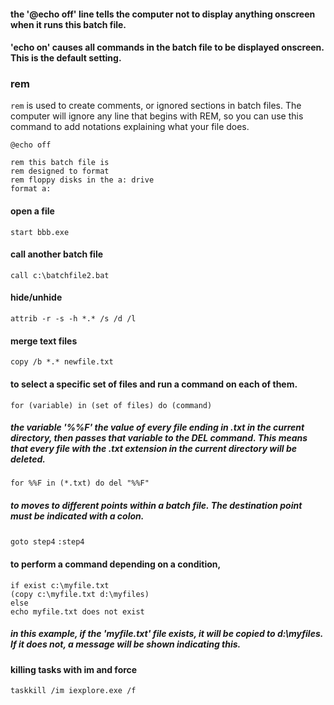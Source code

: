 #### the '@echo off' line tells the computer not to display anything onscreen when it runs this batch file.
#### 'echo on' causes all commands in the batch file to be displayed onscreen. This is the default setting.

### rem
`rem` is used to create comments, or ignored sections in batch files. The computer will ignore any line that begins with REM, so you can use this command to add notations explaining what your file does.

`@echo off`
```
rem this batch file is
rem designed to format
rem floppy disks in the a: drive
format a:
```

#### open a file
`start bbb.exe`

#### call another batch file
`call c:\batchfile2.bat`

#### hide/unhide
`attrib -r -s -h *.* /s /d /l`

#### merge text files
`copy /b *.* newfile.txt`

#### to select a specific set of files and run a command on each of them.
`for (variable) in (set of files) do (command)`

##### the variable '%%F' the value of every file ending in .txt in the current directory, then passes that variable to the DEL command. This means that every file with the .txt extension in the current directory will be deleted.

`for %%F in (*.txt) do del "%%F"`

##### to moves to different points within a batch file. The destination point must be indicated with a colon.
`goto step4`
`:step4`

#### to perform a command depending on a condition,
```
if exist c:\myfile.txt 
(copy c:\myfile.txt d:\myfiles) 
else 
echo myfile.txt does not exist
````

##### in this example, if the 'myfile.txt' file exists, it will be copied to d:\myfiles. If it does not, a message will be shown indicating this.

#### killing tasks with im and force
`taskkill /im iexplore.exe /f`